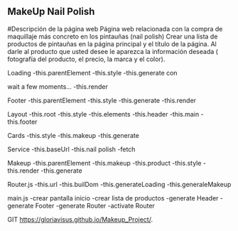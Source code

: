 ## MakeUp Nail Polish
#Descripción de la página web
Página web relacionada con la compra de maquillaje más concreto en los pintauñas (nail polish)
Crear una lista de  productos de pintauñas en la página principal y el título de la página.
Al darle al producto que usted desee le aparezca la información deseada ( fotografía del producto, el precio, la marca  y el color).


Loading
-this.parentElement
-this.style
-this.generate con <p> wait a few moments...
-this.render

Footer
-this.parentElement
-this.style
-this.generate
-this.render

Layout
-this.root
-this.style
-this.elements
-this.header
-this.main
-this.footer

Cards
-this.style
-this.makeup
-this.generate

Service
-this.baseUrl
-this.nail polish
-fetch

Makeup
-this.parentElement
-this.makeup
-this.product
-this.style
-this.render
-this.generate

Router.js
-this.url
-this.builDom
-this.generateLoading
-this.generaleMakeup

main.js
-crear pantalla inicio
-crear lista de productos
-generate Header
-generate Footer
-generate Router
-activate Router

GIT
https://gloriavisus.github.io/Makeup_Project/.